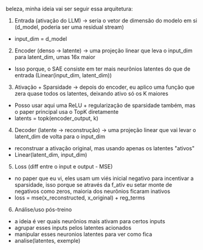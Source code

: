 beleza, minha ideia vai ser seguir essa arquitetura:

1. Entrada (ativação do LLM) -> seria o vetor de dimensão do modelo em si (d_model, poderia ser uma residual stream)
- input_dim = d_model

2. Encoder (denso -> latente) -> uma projeção linear que leva o input_dim para latent_dim, umas 16x maior
- Isso porque, o SAE consiste em ter mais neurônios latentes do que de entrada (Linear(input_dim, latent_dim)) 

3. Ativação + Sparsidade -> depois do encoder, eu aplico uma função que zera quase todos os latentes, deixando ativo só os K maiores
- Posso usar aqui uma ReLU + regularização de sparsidade também, mas o paper principal usa o TopK diretamente
- latents = topk(encoder_output, k)

4. Decoder (latente -> reconstrução) -> uma projeção linear que vai levar o latent_dim de volta para o input_dim 
- reconstruar a ativação original, mas usando apenas os latentes "ativos"
- Linear(latent_dim, input_dim)

5. Loss (diff entre o input e output - MSE)
- no paper que eu vi, eles usam um viés inicial negativo para incentivar a sparsidade, isso porque se através da f_ativ eu setar monte de negativos como zeros, maioria dos neurônios ficaram inativos 
- loss = mse(x_reconstructed, x_original) + reg_terms

6. Análise/uso pós-treino
- a ideia é ver quais neurônios mais ativam para certos inputs
- agrupar esses inputs pelos latentes acionados
- manipular esses neuronios latentes para ver como fica
- analise(latentes, exemple)
